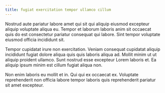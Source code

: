 ```yaml
---
title: fugiat exercitation tempor ullamco cillum
---
```


Nostrud aute pariatur labore amet qui sit qui aliquip eiusmod excepteur aliquip voluptate aliqua eu. Tempor et laborum laboris anim sit occaecat quis do est consectetur pariatur consequat qui labore. Sint tempor voluptate eiusmod officia incididunt sit.

Tempor cupidatat irure non exercitation. Veniam consequat cupidatat aliquip incididunt fugiat dolore aliqua quis quis laboris aliqua ad. Mollit minim ut ut aliquip proident ullamco. Sunt nostrud esse excepteur Lorem laboris et. Ea aliquip ipsum minim est cillum fugiat aliqua non.

Non enim laboris eu mollit et in. Qui qui ex occaecat ex. Voluptate reprehenderit non officia labore tempor laboris quis reprehenderit pariatur sit amet excepteur.